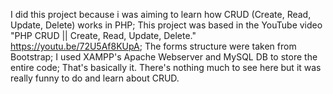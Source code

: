 I did this project because i was aiming to learn how CRUD (Create, Read, Update, Delete) works in PHP;
This project was based in the YouTube video "PHP CRUD || Create, Read, Update, Delete." https://youtu.be/72U5Af8KUpA;
The forms structure were taken from Bootstrap;
I used XAMPP's Apache Webserver and MySQL DB to store the entire code;
That's basically it. There's nothing much to see here but it was really funny to do and learn about CRUD.